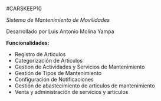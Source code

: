 #CARSKEEP10

_Sistema de Mantenimiento de Movilidades_

Desarrollado por Luis Antonio Molina Yampa


<strong> Funcionalidades: </strong>

- Registro de Articulos
- Categorización de Articulos 
- Gestion de Actividades y Servicios de Mantenimiento
- Gestión de Tipos de Mantenimiento
- Configuración de Notificaciones
- Gestión de abastecimiento de articulos de mantenimiento
- Venta y administración de servicios y articulos
